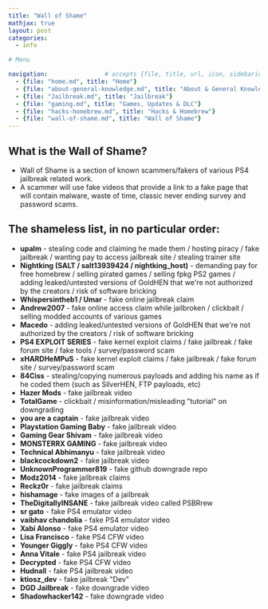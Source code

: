 ```yaml
---
title: "Wall of Shame"
mathjax: true
layout: post
categories:
  - info

# Menu

navigation:                # accepts {file, title, url, icon, sidebaricon}
  - {file: "home.md", title: "Home"}
  - {file: "about-general-knowledge.md", title: "About & General Knowledge"}
  - {file: "Jailbreak.md", title: "Jailbreak"}
  - {file: "gaming.md", title: "Games, Updates & DLC"}
  - {file: "hacks-homebrew.md", title: "Hacks & Homebrew"}
  - {file: "wall-of-shame.md", title: "Wall of Shame"}
---
```



## What is the Wall of Shame?
 * Wall of Shame is a section of known scammers/fakers of various PS4 jailbreak related work.
 * A scammer will use fake videos that provide a link to a fake page that will contain malware, waste of time, classic never ending survey and password scams.
 
## The shameless list, in no particular order:

* **upalm** - stealing code and claiming he made them / hosting piracy / fake jailbreak / wanting pay to access jailbreak site / stealing trainer site
* **Nightking (SALT / salt13939424 / nightking_host)** - demanding pay for free homebrew / selling pirated games / selling fpkg PS2 games / adding leaked/untested versions of GoldHEN that we're not authorized by the creators / risk of software bricking
* **Whispersintheb1 / Umar** - fake online jailbreak claim
* **Andrew2007** - fake online access claim while jailbroken / clickbait / selling modded accounts of various games
* **Macedo** - adding leaked/untested versions of GoldHEN that we're not authorized by the creators / risk of software bricking
* **PS4 EXPLOIT SERIES** - fake kernel exploit claims / fake jailbreak / fake forum site / fake tools / survey/password scam
* **xHARDHeMPuS** - fake kernel exploit claims / fake jailbreak / fake forum site / survey/password scam
* **84Ciss** - stealing/copying numerous payloads and adding his name as if he coded them (such as SilverHEN, FTP payloads, etc)
* **Hazer Mods** - fake jailbreak video
* **TotalGame** - clickbait / misinformation/misleading "tutorial" on downgrading
* **you are a captain** - fake jailbreak video
* **Playstation Gaming Baby** - fake jailbreak video
* **Gaming Gear Shivam** - fake jailbreak video
* **MONSTERRX GAMING** - fake jailbreak video
* **Technical Abhimanyu** - fake jailbreak video
* **blackcockdown2** - fake jailbreak video
* **UnknownProgrammer819** - fake github downgrade repo
* **Modz2014** - fake jailbreak claims
* **Reckz0r** - fake jailbreak claims
* **hishamage** - fake images of a jailbreak
* **TheDigitallyINSANE** - fake jailbreak video called PSBRrew
* **sr gato** - fake PS4 emulator video
* **vaibhav chandolia** - fake PS4 emulator video
* **Xabi Alonso** - fake PS4 emulator video
* **Lisa Francisco** - fake PS4 CFW video
* **Younger Giggly** - fake PS4 CFW video
* **Anna Vitale** - fake PS4 jailbreak video
* **Decrypted** - fake PS4 CFW video
* **Hudnall** - fake PS4 jailbreak video
* **ktiosz_dev** - fake jailbreak "Dev"
* **DGD Jailbreak** - fake downgrade video
* **Shadowhacker142** - fake downgrade video
